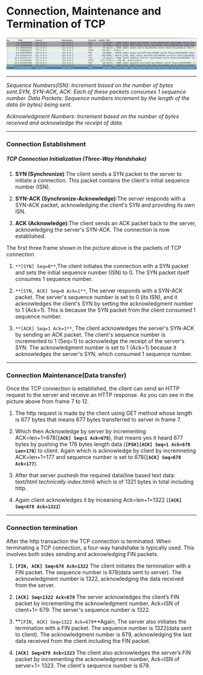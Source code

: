 # Connection, Maintenance and Termination of TCP 


<img src="images/Screenshot from 2024-07-22 18-21-27.png">



---

*Sequence Numbers(ISN): Increment based on the number of bytes sent.SYN, SYN-ACK, ACK: Each of these packets consumes 1 sequence number.  Data Packets: Sequence numbers increment by the length of the data (in bytes) being sent.*

*Acknowledgment Numbers: Increment based on the number of bytes received and acknowledge the receipt of data.*

---
### Connection Establishment

##### TCP Connection Initialization (Three-Way Handshake)

1) **SYN (Synchronize)**:The client sends a SYN packet to the server to initiate a connection. This packet   contains the client's initial sequence number (ISN).

2) **SYN-ACK (Synchronize-Acknowledge)**:The server responds with a SYN-ACK packet, acknowledging the client's SYN and providing its own ISN.

3) **ACK (Acknowledge)**:The client sends an ACK packet back to the server, acknowledging the server's SYN-ACK. The connection is now established.

The first three frame shown in the picture above is the packets of TCP connection

1) `**[SYN] Seq=0**`,The client initiates the connection with a SYN packet and sets the initial sequence number (ISN) to 0. The SYN packet itself consumes 1 sequence number.

2) `**[SYN, ACK] Seq=0 Ack=1**`, The server responds with a SYN-ACK packet. The server's sequence number is set to 0 (its ISN), and it acknowledges the client's SYN by setting the acknowledgment number to 1 (Ack=1). This is because the SYN packet from the client consumed 1 sequence number.

3) `**[ACK] Seq=1 Ack=1**`, The client acknowledges the server's SYN-ACK by sending an ACK packet. The client's sequence number is incremented to 1 (Seq=1) to acknowledge the receipt of the server's SYN. The acknowledgment number is set to 1 (Ack=1) because it acknowledges the server's SYN, which consumed 1 sequence number.

---

### Connection Maintenance(Data transfer)

Once the TCP connection is established, the client can send an HTTP request to the server and receive an HTTP response. As you can see in the picture above from frame 7 to 12.

1) The http request is made by the client using GET method whose length is 677 bytes that means 677 bytes transferred to server in frame 7.

2) Which then Acknowledge by server by incrementing ACK=len+1=678(**`[ACK] Seq=1 Ack=678`**), that means yes it heard 677 bytes by pushing the 176 bytes length data (**`[PSH][ACK] Seq=1 Ack=678 Len=176`**) to client. Again which is acknowledge by client by incremneting ACK=len+1=177 and sequence number is set to 678(**`[ACK] Seq=678 Ack=177`**).

3) After that server pushesh the required data(line based text data: text/html *technically index.html*) which is of 1321 bytes in total including http.

4) Again client acknowledges it by incearsing Ack=len+1=1322 (**`[ACK] Seq=678 Ack=1322`**)

---
### Connection termination

After the http transaction the TCP connection is terminated. When terminating a TCP connection, a four-way handshake is typically used. This involves both sides sending and acknowledging FIN packets.


1) **`[FIN, ACK] Seq=678 Ack=1322`** The client initiates the termination with a FIN packet. The sequence number is 678(data sent to server). The acknowledgment number is 1322, acknowledging the data received from the server.

2) **`[ACK] Seq=1322 Ack=679`** The server acknowledges the client’s FIN packet by incrementing the acknowledgment number, Ack=ISN of client+1= 679. The server's sequence number is 1322.

3) **`[FIN, ACK] Seq=1322 Ack=679`**Again, The server also initiates the termination with a FIN packet. The sequence number is 1322(data sent to client). The acknowledgment number is 679, acknowledging the last data received from the client including the FIN packet.

4) **`[ACK] Seq=679 Ack=1323`** The client also acknowledges the server’s FIN packet by incrementing the acknowledgment number, Ack=ISN of server+1= 1323. The client's sequence number is 679.





